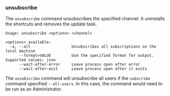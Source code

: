 ### unsubscribe

The `unsubscribe` command unsubscribes the specified channel. It uninstalls the shortcuts and removes the update task.

```
Usage: unsubscribe <options> <channel>

<options> available:
  -a, --all                  Unsubscribes all subscriptions on the local machine
      --format=VALUE         Use the specified format for output. Supported values: json
      --wait-after-error     Leave process open after error
      --wait-after-exit      Leave process open after it exits
```

The `unsubscribe` command will unsubscribe all users if the `subscribe` command specified `--all-users`. In this case, the command would need to be run as an Administrator. 